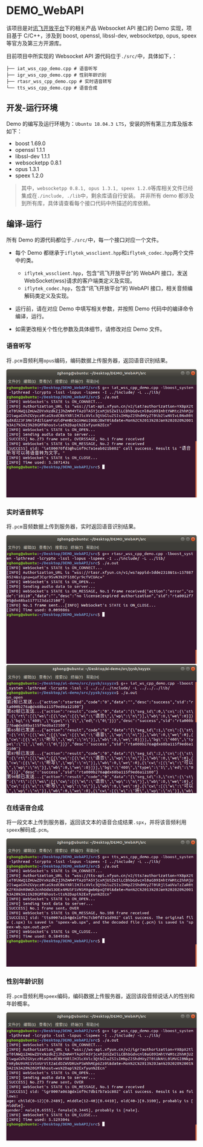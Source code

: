 # DEMO_WebAPI

该项目是对[讯飞开放平台](https://www.xfyun.cn/doc/)下的相关产品 Websocket API 接口的 Demo 实现，项目基于 C/C++，涉及到 boost, openssl, libssl-dev, websocketpp, opus, speex 等官方及第三方开源库。

目前项目中所实现的 Websocket API 源代码位于`./src/`中，具体如下，：

```shell
├── iat_wss_cpp_demo.cpp # 语音听写
├── igr_wss_cpp_demo.cpp # 性别年龄识别
├── rtasr_wss_cpp_demo.cpp # 实时语音转写
└── tts_wss_cpp_demo.cpp # 语音合成
```

## 开发-运行环境

Demo 的编写及运行环境为：`Ubuntu 18.04.3 LTS`，安装的所有第三方库及版本如下：

- boost 1.69.0
- openssl 1.1.1
- libssl-dev 1.1.1
- websocketpp 0.8.1
- opus 1.3.1
- speex 1.2.0

> 其中，`websocketpp 0.8.1, opus 1.3.1, speex 1.2.0`等库相关文件已经集成在`./include, ./lib`中，剩余库请自行安装。
> 并非所有 demo 都涉及到所有库，具体请查看每个接口代码中所描述的库依赖。

## 编译-运行

所有 Demo 的源代码都位于`./src/`中，每一个接口对应一个文件。

- 每个 Demo 都继承于`iflytek_wssclient.hpp`和`iflytek_codec.hpp`两个文件中的类。

  - `iflytek_wssclient.hpp`，包含“讯飞开放平台”的 WebAPI 接口，发送 WebSocket(wss)请求的客户端类定义及实现。
  - `iflytek_codec.hpp`，包含“讯飞开放平台”的 WebAPI 接口，相关音频编解码类定义及实现。

- 运行前，请在对应 Demo 中填写相关参数，并按照 Demo 代码中的编译命令编译，运行。
- 如需更改相关个性化参数及具体细节，请修改对应 Demo 文件。

### 语音听写

将`.pcm`音频利用`opus`编码，编码数据上传服务器，返回语音识别结果。

![语音听写-截图](bin/image/iat.png)

### 实时语音转写

将`.pcm`音频数据上传到服务器，实时返回语音识别结果。

![实时语音转写-截图](bin/image/rtasr1.png)
![实时语音转写-截图](bin/image/rtasr2.png)

### 在线语音合成

将一段文本上传到服务器，返回该文本的语音合成结果`.spx`，并将该音频利用`speex`解码成`.pcm`。

![在线语音合成](bin/image/tts.png)

### 性别年龄识别

将`.pcm`音频利用`speex`编码，编码数据上传服务器，返回该段音频说话人的性别和年龄概率。

![性别年龄识别](bin/image/igr.png)
